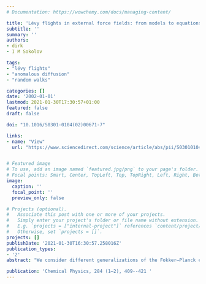 ```yaml
---
# Documentation: https://wowchemy.com/docs/managing-content/

title: 'Lévy flights in external force fields: from models to equations'
subtitle: ''
summary: ''
authors:
- dirk
- I M Sokolov

tags:
- "lévy flights"
- "anomalous diffusion"
- "random walks"

categories: []
date: '2002-01-01'
lastmod: 2021-01-30T17:30:57+01:00
featured: false
draft: false

doi: "10.1016/S0301-0104(02)00671-7"

links:
- name: "View"
  url: "https://www.sciencedirect.com/science/article/abs/pii/S0301010402006717"


# Featured image
# To use, add an image named `featured.jpg/png` to your page's folder.
# Focal points: Smart, Center, TopLeft, Top, TopRight, Left, Right, BottomLeft, Bottom, BottomRight.
image:
  caption: ''
  focal_point: ''
  preview_only: false

# Projects (optional).
#   Associate this post with one or more of your projects.
#   Simply enter your project's folder or file name without extension.
#   E.g. `projects = ["internal-project"]` references `content/project/deep-learning/index.md`.
#   Otherwise, set `projects = []`.
projects: []
publishDate: '2021-01-30T16:30:57.258016Z'
publication_types:
- '2'
abstract: "We consider different generalizations of the Fokker–Planck equation (FPE) devised to describe Lévy processes in potential force fields. We show that such generalizations can proceed along different lines. On one hand, Lévy statistics can emerge from the fractal temporal nature of the underlying process, i.e., a high variability in the rate of microscopic events. On the other hand, they may be a direct consequence of the scale-free spatial structure on which the process evolves. Although both forms considered lead to Boltzmann equilibrium, the relaxation patterns are quite different. As an example, generalized diffusion in a double-well potential is considered."

publication: 'Chemical Physics, 284 (1–2), 409--421 '
---
```

